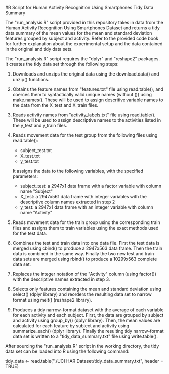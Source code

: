 #R Script for Human Activity Recognition Using Smartphones Tidy Data Summary

The "run_analysis.R" script provided in this repository takes in data from the Human Activity Recognition Using Smartphones Dataset and returns a tidy data summary of the mean values for the mean and standard deviation features grouped by subject and activity. Refer to the provided code book for further explanation about the experimental setup and the data contained in the original and tidy data sets. 

The "run_analysis.R" script requires the "dplyr" and "reshape2" packages. It creates the tidy data set through the following steps:

1. Downloads and unzips the original data using the download.data() and unzip() functions.

2. Obtains the feature names from "features.txt" file using read.table(), and coerces them to syntactically valid unique names (without ()) using make.names(). These will be used to assign descritive variable names to the data from the X_test and X_train files. 

3. Reads activity names from "activity_labels.txt" file using read.table(). These will be used to assign descriptive names to the activities listed in the y_test and y_train files.

4. Reads movement data for the test group from the following files using read.table():
      * subject_test.txt
      * X_test.txt
      * y_test.txt
      
      It assigns the data to the following variables, with the specified parameters:
      * subject_test: a 2947x1 data frame with a factor variable with column name "Subject"
      * X_test: a 2947x561 data frame with integer variables with the descriptive column names extracted in step 2
      * y_test: a 2947x1 data frame with an integer variable with column name "Activity"    

5. Reads movement data for the train group using the corresponding train files and assigns them to train variables using the exact methods used for the test data.

6. Combines the test and train data into one data file. First the test data is merged using cbind() to produce a 2947x563 data frame. Then the train data is combined in the same way. Finally the two new test and train data sets are merged using rbind() to produce a 10299x563 complete data set.

7. Replaces the integer notation of the "Activity" column (using factor()) with the descriptive names extracted in step 3.

8. Selects only features containing the mean and standard deviation using select() (dplyr library) and reorders the resulting data set to narrow format using melt() (reshape2 library).

9. Produces a tidy narrow-format dataset with the average of each variable for each activity and each subject. First, the data are grouped by subject and activity using group_by() (dplyr library). Then, the mean values are calculated for each feature by subject and activity using summarize_each() (dplyr library). Finally the resulting tidy narrow-format data set is written to a "tidy_data_summary.txt" file using write.table().

After sourcing the "run_analysis.R" script in the working directory, the tidy data set can be loaded into R using the following command:

tidy_data <- read.table("./UCI HAR Dataset/tidy_data_summary.txt", header = TRUE)